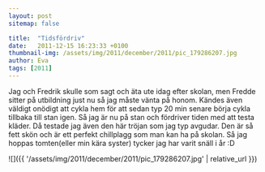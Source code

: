 ```yaml
---
layout: post
sitemap: false

title:  "Tidsfördriv"
date:   2011-12-15 16:23:33 +0100
thumbnail-img: /assets/img/2011/december/2011/pic_179286207.jpg
author: Eva
tags: [2011]
---
```


Jag och Fredrik skulle som sagt och äta ute idag efter skolan, men Fredde sitter på utbildning just nu så jag måste vänta på honom. Kändes även väldigt onödigt att cykla hem för att sedan typ 20 min senare börja cykla tillbaka till stan igen. Så jag är nu på stan och fördriver tiden med att testa kläder. Då testade jag även den här tröjan som jag typ avgudar. Den är så fett skön och är ett perfekt chillplagg som man kan ha på skolan. Så jag hoppas tomten(eller min kära syster) tycker jag har varit snäll i år :D

![]({{ '/assets/img/2011/december/2011/pic_179286207.jpg'  | relative_url }})

